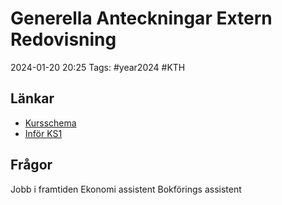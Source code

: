 # Generella Anteckningar Extern Redovisning

2024-01-20 20:25
Tags: #year2024 #KTH

## Länkar

- [Kursschema](https://canvas.kth.se/courses/45292/pages/vt24-kursschema-cm1005-med-veckoplanering-uppdateras-lopande-med-anteckningar-fran-lektioner-och-slash-eller-bilder-av-skrivtavlan-fran-en-lektion?module_item_id=802207)
- [Inför KS1](https://canvas.kth.se/courses/45292/pages/ten-del-a-specifika-anvisningar-for-kontrollskrivning-ks1-2-3-4-samt-for-att-som-alternativ-gora-missad-ks1-2-3-4-en-eller-fler-av-vid-skriftlig-tentamen-eller-omtentamen?module_item_id=802201)

## Frågor

Jobb i framtiden
Ekonomi assistent
Bokförings assistent
